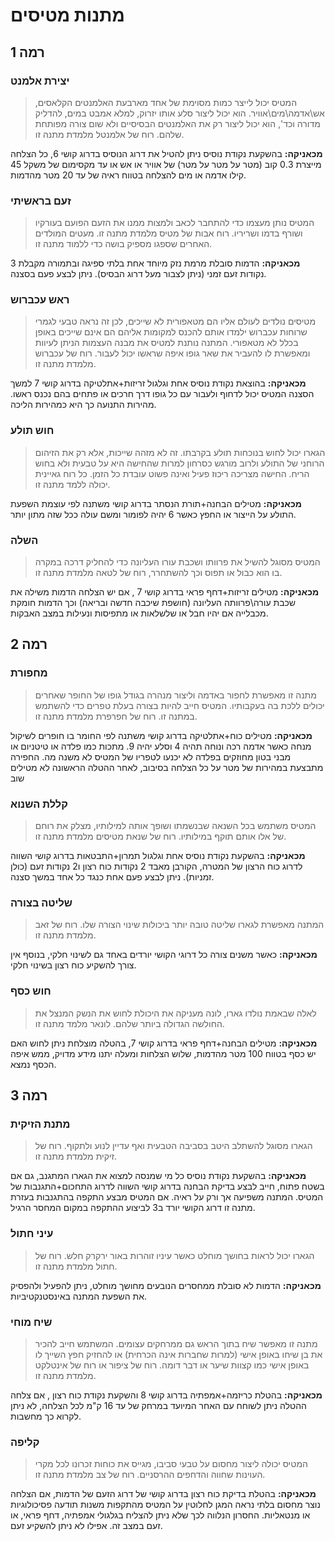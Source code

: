 # מתנות מטיסים

## **רמה 1**

### יצירת אלמנט

> המטיס יכול לייצר כמות מסוימת של אחד מארבעת האלמנטים הקלאסים, אש\אדמה\מים\אוויר. הוא יכול ליצור סלע אותו יזרוק, למלא אמבט במים, להדליק מדורה וכד', הוא יכול ליצור רק את האלמנטים הבסיסיים ולא שום צורה מפותחת שלהם. רוח של אלמנטל מלמדת מתנה זו. 

**מכאניקה:** בהשקעת נקודת נוסיס ניתן להטיל את דרוג הנוסיס בדרוג קושי 6, כל הצלחה מייצרת 0.3 קוב (מטר על מטר על מטר) של אוויר או אש או עד מקסימום של משקל 45 קילו אדמה או מים להצלחה בטווח ראיה של עד 20 מטר מהדמות.

### זעם בראשיתי

> המטיס נותן מעצמו כדי להתחבר לכאב ולמצות ממנו את הזעם הפועם בעורקיו ושורף בדמו ושריריו. רוח אבות של מטיס מלמדת מתנה זו. מעטים המולדים האחרים שספגו מספיק בושה כדי ללמוד מתנה זו. 

**מכאניקה:** הדמות סובלת מרמת נזק מיוחד אחת בלתי ספיגה ובתמורה מקבלת 3 נקודות זעם זמני (ניתן לצבור מעל דרוג הבסיס). ניתן לבצע פעם בסצנה.

### ראש עכברוש

> מטיסים נולדים לעולם אליו הם מטאפורית לא שייכים, לכן זה נראה טבעי לגמרי שרוחות עכברוש ילמדו אותם להכנס למקומות אליהם הם אינם שייכים באופן בכלל לא מטאפורי. המתנה נותנת למטיס את מבנה העצמות הניתן לעיוות ומאפשרת לו להעביר את שאר גופו איפה שראשו יכול לעבור. רוח של עכברוש מלמדת מתנה זו. 

**מכאניקה:** בהוצאת נקודת נוסיס אחת וגלגול זריזות+אתלטיקה בדרוג קושי 7 למשך הסצנה המטיס יכול לדחוף ולעבור עם כל גופו דרך חרכים או פתחים בהם נכנס ראשו.
מהירות התנועה כך היא כמהירות הליכה.

### חוש תולע

> הגארו יכול לחוש בנוכחות תולע בקרבתו. זה לא מזהה שייכות, אלא רק את הזיהום הרוחני של התולע ולרוב מורגש כסרחון למרות שהחישה היא על טבעית ולא בחוש הריח. החישה מצריכה ריכוז פעיל ואינה פשוט עובדת כל הזמן. כל רוח גאיינית יכולה ללמד מתנה זו. 

**מכאניקה:** מטילים הבחנה+תורת הנסתר בדרוג קושי משתנה לפי עוצמת השפעת התולע על הייצור או החפץ כאשר 6 יהיה לפומור ומשם עולה ככל שזה מתון יותר.

### השלה

> המטיס מסוגל להשיל את פרוותו ושכבת עורו העליונה כדי להחליק דרכה במקרה בו הוא כבול או תפוס וכך להשתחרר, רוח של לטאה מלמדת מתנה זו. 

**מכאניקה:** מטילים זריזות+דחף פראי בדרוג קושי 7 , אם יש הצלחה הדמות משילה את שכבת עורה\פרוותה העליונה (חושפת שיכבה חדשה ובריאה) וכך הדמות חומקת מכבלייה אם יהיו חבל או שלשלאות או מתפיסות ונעילות במצב האבקות.

## **רמה 2**

### מחפורת

> מתנה זו מאפשרת לחפור באדמה וליצור מנהרה בגודל גופו של החופר שאחרים יכולים ללכת בה בעקבותיו. המטיס חייב להיות בצורה בעלת טפרים כדי להשתמש במתנה זו. רוח של חפרפרת מלמדת מתנה זו.

**מכאניקה:** מטילים כוח+אתלטיקה בדרוג קושי משתנה לפי החומר בו חופרים לשיקול מנחה כאשר אדמה רכה ונוחה תהיה 4 וסלע יהיה 9.
מתכות כמו פלדה או טיטניום או מבני בטון מחוזקים בפלדה לא יכנעו לטפריו של המטיס לא משנה מה.
החפירה מתבצעת במהירות של מטר על כל הצלחה בסיבוב, לאחר ההטלה הראשונה לא מטילים שוב 

### קללת השנוא

> המטיס משתמש בכל השנאה שבנשמתו ושופך אותה למילותיו, מצלק את רוחם של אלו אותם תוקף במילותיו. רוח של שנאת מטיסים מלמדת מתנה זו. 

**מכאניקה:** בהשקעת נקודת נוסיס אחת וגלגול תמרון+התבטאות בדרוג קושי השווה לדרוג כוח הרצון של המטרה, הקורבן מאבד 2 נקודות כוח רצון ו2 נקודות זעם (כולן זמניות).
ניתן לבצע פעם אחת כנגד כל אחד במשך סצנה.

### שליטה בצורה

> המתנה מאפשרת לגארו שליטה טובה יותר ביכולות שינוי הצורה שלו. רוח של זאב מלמדת מתנה זו.

**מכאניקה:** כאשר משנים צורה כל דרוגי הקושי יורדים באחד גם לשינוי חלקי, בנוסף אין צורך להשקיע כוח רצון בשינוי חלקי.

### חוש כסף

> לאלה שבאמת נולדו גארו, לונה מעניקה את היכולת לחוש את הנשק המנצל את החולשה הגדולה ביותר שלהם. לונאר מלמד מתנה זו. 

**מכאניקה:** מטילים הבחנה+דחף פראי בדרוג קושי 7, בהטלה מוצלחת ניתן לחוש האם יש כסף בטווח 100 מטר מהדמות, שלוש הצלחות ומעלה יתנו מידע מדויק, ממש איפה הכסף נמצא.

## **רמה 3**

### מתנת הזיקית

> הגארו מסוגל להשתלב היטב בסביבה הטבעית ואף עדיין לנוע ולתקוף. רוח של זיקית מלמדת מתנה זו.

**מכאניקה:** בהשקעת נקודת נוסיס כל מי שמנסה למצוא את הגארו המתגנב, גם אם בשטח פתוח, חייב לבצע בדיקת הבחנה בדרוג קושי השווה לדרוג התחכום+התגנבות של המטיס. המתנה משפיעה אך ורק על ראיה.
אם המטיס מבצע התקפה בהתגנבות בעזרת מתנה זו דרוג הקושי יורד ב3 לביצוע ההתקפה במקום המחסר הרגיל.

### עיני חתול

> הגארו יכול לראות בחושך מוחלט כאשר עיניו זוהרות באור ירקרק חלש. רוח של חתול מלמדת מתנה זו.

**מכאניקה:** הדמות לא סובלת ממחסרים הנובעים מחושך מוחלט, ניתן להפעיל ולהפסיק את השפעת המתנה באינסטנקטיביות.

### שיח מוחי

> מתנה זו מאפשר שיח בתוך הראש גם ממרחקים עצומים. המשתמש חייב להכיר את בן שיחו באופן אישי (למרות שחברות אינה הכרחית) או להחזיק חפץ השייך לו באופן אישי כמו קצוות שיער או דבר דומה. רוח של ציפור או רוח של אינטלקט מלמדת מתנה זו. 

**מכאניקה:** בהטלת כריזמה+אמפתיה בדרוג קושי 8 והשקעת נקודת כוח רצון , אם צלחה ההטלה ניתן לשוחח עם האחר המיועד במרחק של עד 16 ק"מ לכל הצלחה, לא ניתן לקרוא כך מחשבות.

### קליפה 

> המטיס יכולה ליצור מחסום על טבעי סביבו, מגייס את כוחות זכרונו לכל מקרי העוינות שחווה והדחפים ההרסניים. רוח של צב מלמדת מתנה זו. 

**מכאניקה:** בהטלת בדיקת כוח רצון בדרוג קושי של דרוג הזעם של הדמות, אם הצלחה נוצר מחסום בלתי נראה המגן לחלוטין על המטיס מהתקפות משנות תודעה פסיכולוגיות או מנטאליות.
החסרון הנלווה לכך שלא ניתן להצליח בגלגולי אמפתיה, דחף פראי, או זעם במצב זה. אפילו לא ניתן להשקיע זעם.

